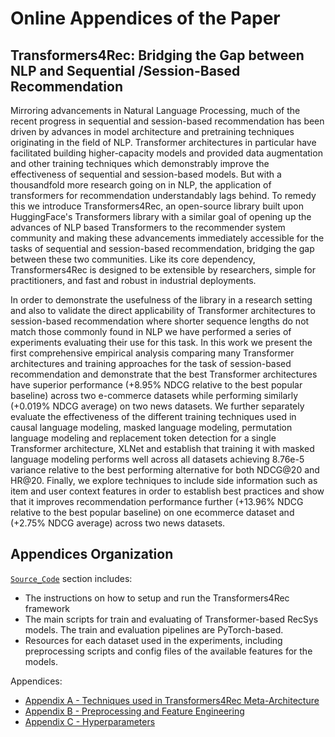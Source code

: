 # Online Appendices of the Paper

## Transformers4Rec: Bridging the Gap between NLP and Sequential /Session-Based Recommendation

Mirroring advancements in Natural Language Processing, much of the recent progress in sequential and session-based recommendation has been driven by advances in model architecture and pretraining techniques originating in the field of NLP. Transformer architectures in particular have facilitated building higher-capacity models and provided data augmentation and other training techniques which demonstrably improve the effectiveness of sequential and session-based models. But with a thousandfold more research going on in NLP, the application of transformers for recommendation understandably lags behind. To remedy this we introduce Transformers4Rec, an open-source library built upon HuggingFace's Transformers library with a similar goal of opening up the advances of NLP based Transformers to the recommender system community and making these advancements immediately accessible for the tasks of sequential and session-based recommendation, bridging the gap between these two communities. Like its core dependency, Transformers4Rec is designed to be extensible by researchers, simple for practitioners, and fast and robust in industrial deployments.

In order to demonstrate the usefulness of the library in a research setting and also to validate the direct applicability of Transformer architectures to session-based recommendation where shorter sequence lengths do not match those commonly found in NLP we have performed a series of experiments evaluating their use for this task. In this work we present the first comprehensive empirical analysis comparing many Transformer architectures and training approaches for the task of session-based recommendation and demonstrate that the best Transformer architectures have superior performance (+8.95% NDCG relative to the best popular baseline) across two e-commerce datasets while performing similarly (+0.019% NDCG average) on two news datasets. We further separately evaluate the effectiveness of the different training techniques used in causal language modeling, masked language modeling, permutation language modeling and replacement token detection for a single Transformer architecture, XLNet and establish that training it with masked language modeling performs well across all datasets achieving 8.76e-5 variance relative to the best performing alternative for both NDCG@20 and HR@20. Finally, we explore techniques to include side information such as item and user context features in order to establish best practices and show that it improves recommendation performance further (+13.96% NDCG relative to the best popular baseline) on one ecommerce dataset and (+2.75% NDCG average) across two news datasets.

## Appendices Organization

[`Source_Code`](Source_code) section includes:
- The instructions on how to setup and run the Transformers4Rec framework
- The main scripts for train and evaluating of Transformer-based RecSys models. The train and evaluation pipelines are PyTorch-based.
- Resources for each dataset used in the experiments, including preprocessing scripts and config files of the available features for the models.

Appendices:

- [Appendix A - Techniques used in Transformers4Rec Meta-Architecture](Appendices/Appendix_A-Techniques_used_in_Transformers4Rec_Meta-Architecture.md)
- [Appendix B - Preprocessing and Feature Engineering](Appendices/Appendix_B-Preprocessing_and_Feature_Engineering.md)
- [Appendix C - Hyperparameters](Appendices/Appendix_C-Hyperparameters.md)
